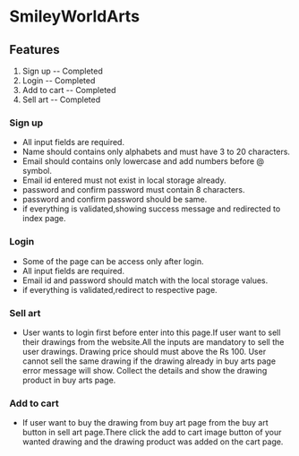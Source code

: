 # SmileyWorldArts

## Features
   1. Sign up -- Completed
   2. Login -- Completed
   3. Add to cart -- Completed
   4. Sell art -- Completed
    
   

### Sign up 
* All input fields are required.
* Name should contains only alphabets and must have 3 to 20 characters.
* Email should contains only lowercase and add numbers before @ symbol.
* Email id entered must not exist in local storage already.
* password and confirm password must contain 8 characters.
* password and confirm password should be same.
* if everything is validated,showing success message and redirected to index page.


### Login 
* Some of the page can be access only after login.
* All input fields are required.
* Email id and password should match with the local storage values.
* if everything is validated,redirect to respective page.


### Sell art 
* User wants to login first before enter into this page.If user want to sell their drawings from the website.All the inputs are mandatory to sell the user drawings.
Drawing price should must above the Rs 100. User cannot sell the same drawing if the drawing already in buy arts page error message will show. Collect the details and show the drawing product in buy arts page.

### Add to cart
* If user want to buy the drawing from buy art page from the buy art button in sell art page.There click the add to cart image button of your wanted drawing and the drawing product was added on the cart page.  